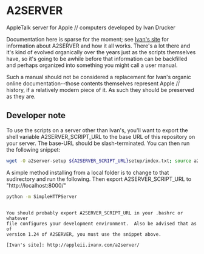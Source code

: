 # A2SERVER
AppleTalk server for Apple // computers developed by Ivan Drucker

Documentation here is sparse for the moment; see [Ivan's site]() for
information about A2SERVER and how it all works.  There's a lot there and it's
kind of evolved organically over the years just as the scripts themselves
have, so it's going to be awhile before that information can be backfilled and
perhaps organized into something you might call a user manual.

Such a manual should not be considered a replacement for Ivan's organic online
documentation--those contents themselves represent Apple // history, if a
relatively modern piece of it.  As such they should be preserved as they are.

## Developer note

To use the scripts on a server other than Ivan's, you'll want to export
the shell variable A2SERVER_SCRIPT_URL to the base URL of this repository
on your server.  The base-URL should be slash-terminated.  You can then run
the following snippet:

~~~ bash
wget -O a2server-setup ${A2SERVER_SCRIPT_URL}setup/index.txt; source a2server-setup
~~~

A simple method installing from a local folder is to change to that sudirectory
and run the following. Then export A2SERVER_SCRIPT_URL to "http://localhost:8000/"

~~~ bash
python -m SimpleHTTPServer
~~~
```

You should probably export A2SERVER_SCRIPT_URL in your .bashrc or whatever
file configures your development environment.  Also be advised that as of
version 1.24 of A2SERVER, you must use the snippet above.

[Ivan's site]: http://appleii.ivanx.com/a2server/
